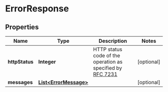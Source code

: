 

# ErrorResponse

## Properties

| Name | Type | Description | Notes |
| ------------ | ------------- | ------------- | ------------- |
| **httpStatus** | **Integer** | HTTP status code of the operation as specified by [RFC 7231](https://datatracker.ietf.org/doc/html/rfc7231#section-6)  |  [optional] |
| **messages** | [**List&lt;ErrorMessage&gt;**](ErrorMessage.md) |  |  [optional] |


